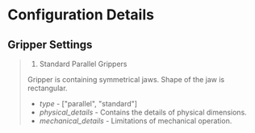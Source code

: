 # **Configuration Details**
## **Gripper Settings**
> 1. Standard Parallel Grippers
> 
> Gripper is containing symmetrical jaws.
> Shape of the jaw is rectangular.
> 
> - *type* - ["parallel", "standard"]
> - *physical_details* - Contains the details of physical dimensions.
> - *mechanical_details* - Limitations of mechanical operation.